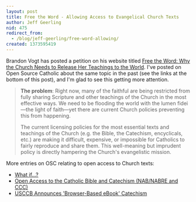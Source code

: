 ```yaml
---
layout: post
title: Free the Word - Allowing Access to Evangelical Church Texts
author: Jeff Geerling
nid: 475
redirect_from:
  - /blog/jeff-geerling/free-word-allowing/
created: 1373595419
---
```

Brandon Vogt has posted a petition on his website titled <a href="http://brandonvogt.com/free-word/">Free the Word: Why the Church Needs to Release Her Teachings to the World</a>. I've posted on Open Source Catholic about the same topic in the past (see the links at the bottom of this post), and I'm glad to see this getting more attention.

<blockquote>
<strong>The problem</strong>: Right now, many of the faithful are being restricted from fully sharing Scripture and other teachings of the Church in the most effective ways. We need to be flooding the world with the lumen fidei—the light of faith—yet there are current Church policies preventing this from happening.

The current licensing policies for the most essential texts and teachings of the Church (e.g. the Bible, the Catechism, encyclicals, etc.) are making it difficult, expensive, or impossible for Catholics to fairly reproduce and share them. This well-meaning but imprudent policy is directly hampering the Church's evangelistic mission.
</blockquote>

More entries on OSC relating to open access to Church texts:

<ul>
<li><a href="/blog/oscatholic/what-if">What if...?</a></li>
<li><a href="/blog/jeff-geerling/open-access-catholic">Open Access to the Catholic Bible and Catechism (NAB/NABRE and CCC)</a></li>
<li><a href="/blog/jeff-geerling/usccb-announces-brows">USCCB Announces 'Browser-Based eBook' Catechism</a></li>
</ul>
